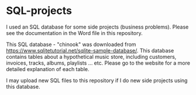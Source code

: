 # SQL-projects
I used an SQL database for some side projects (business problems). Please see the documentation in the Word file in this repository. 

This SQL database - "chinook" was downloaded from https://www.sqlitetutorial.net/sqlite-sample-database/. This database contains tables about a hypothetical music store, including customers, invoices, tracks, albums, playlists ... etc. Please go to the website for a more detailed explanation of each table. 

I may upload new SQL files to this repository if I do new side projects using this database. 

